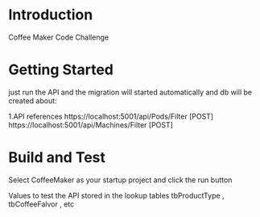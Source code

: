 # Introduction 
Coffee Maker Code Challenge 

# Getting Started
just run the API and the migration will started automatically and db will be created
about:

1.API references
https://localhost:5001/api/Pods/Filter [POST]
https://localhost:5001/api/Machines/Filter [POST]

# Build and Test
Select CoffeeMaker as your startup project and click the run button

Values to test the API stored in the lookup tables
 tbProductType , tbCoffeeFalvor , etc